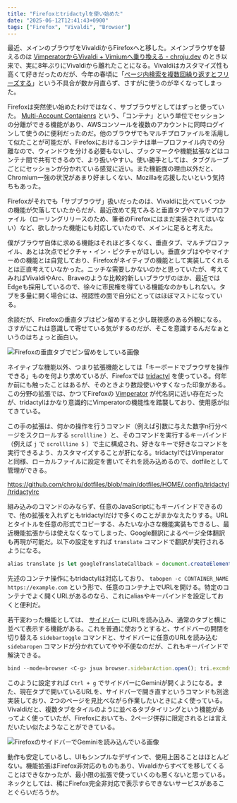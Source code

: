 ```yaml
---
title: "Firefoxとtridactylを使い始めた"
date: "2025-06-12T12:41:43+0900"
tags: ["Firefox", "Vivaldi", "Browser"]
---
```


最近、メインのブラウザをVivaldiからFirefoxへと移した。メインブラウザを替えるのは [VimperatorからVivaldi + Vimiumへ乗り換える - chroju.dev](https://chroju.dev/blog/vimperator_to_vivaldi) のとき以来で、実に8年ぶりにVivaldiから離れたことになる。Vivaldiはカスタマイズ性も高くて好きだったのだが、今年の春頃に「[ページ内検索を複数回繰り返すとフリーズする](https://forum.vivaldi.net/topic/105671/%E3%83%87%E3%82%B9%E3%82%AF%E3%83%88%E3%83%83%E3%83%97%E7%89%88-%E3%83%9A%E3%83%BC%E3%82%B8%E5%86%85%E6%A4%9C%E7%B4%A2%E3%82%92%E8%A1%8C%E3%81%86%E3%81%A8%E3%83%95%E3%83%AA%E3%83%BC%E3%82%BA%E3%81%99%E3%82%8B%E4%BA%8B%E3%81%8C%E3%81%82%E3%82%8B)」という不具合が数か月直らず、さすがに使うのが辛くなってしまった。

Firefoxは突然使い始めたわけではなく、サブブラウザとしてはずっと使っていた。 [Multi-Account Contaienrs](https://support.mozilla.org/ja/kb/containers) という、「コンテナ」という単位でセッションの分離ができる機能があり、AWSコンソールを複数のアカウントに同時ログインして使うのに便利だったのだ。他のブラウザでもマルチプロファイルを活用して似たことが可能だが、Firefoxにおけるコンテナは単一プロファイル内での分離なので、ウィンドウを分ける必要もないし、ブックマークや機能拡張などはコンテナ間で共有できるので、より扱いやすい。使い勝手としては、タブグループごとにセッションが分かれている感覚に近い。また機能面の理由以外だと、Chromium一強の状況があまり好ましくない、Mozillaを応援したいという気持ちもあった。

Firefoxがそれでも「サブブラウザ」扱いだったのは、Vivaldiに比べていくつかの機能が欠落していたからだが、最近改めて見てみると垂直タブやマルチプロファイル（ローリングリリースのため、筆者のFirefoxにはまだ実装されてはいない）など、欲しかった機能にも対応していたので、メインに足ると考えた。

僕がブラウザ自体に求める機能はそれほど多くなく、垂直タブ、マルチプロファイル、あとは次点でピクチャ・イン・ピクチャがほしい。垂直タブはややマイナーめの機能とは自覚しており、Firefoxがネイティブの機能として実装してくれるとは正直考えていなかった。ニッチな需要しかないのかと思っていたが、考えてみればVivaldiやArc、Braveのような比較的新しいブラウザのほか、最近ではEdgeも採用しているので、徐々に市民権を得ている機能なのかもしれない。タブを多量に開く場合には、視認性の面で自分にとってはほぼマストになっている。

余談だが、Firefoxの垂直タブはピン留めすると少し既視感のある外観になる。さすがにこれは意識して寄せている気がするのだが、そこを意識するんだなぁというのはちょっと面白い。

![Firefoxの垂直タブでピン留めをしている画像](../images/2025-06-12/firefox_vertical_tabs.png)


ネイティブな機能以外、つまり拡張機能としては「キーボードでブラウザを操作できる」ものを何より求めているが、Firefoxでは [tridactyl](https://github.com/tridactyl/tridactyl) を使っている。何年か前にも触ったことはあるが、そのときより数段使いやすくなった印象がある。この分野の拡張では、かつてFirefoxの [Vimperator](http://vimperator.org/) が代名詞に近い存在だったが、tridactylはかなり意識的にVimperatorの機能性を踏襲しており、使用感が似てきている。

この手の拡張は、何かの操作を行うコマンド（例えば引数に与えた数字n行分ページをスクロールする `scrollline` ）と、そのコマンドを実行するキーバインド（例えば `j` で `scrollline 5` ）で主に構成され、好きなキーで好きなコマンドを実行できるよう、カスタマイズすることが肝になる。tridactylではVimperatorと同様、ローカルファイルに設定を書いてそれを読み込めるので、dotfileとして管理ができる。

https://github.com/chroju/dotfiles/blob/main/dotfiles/HOME/.config/tridactyl/tridactylrc

組み込みのコマンドのみならず、任意のJavaScriptにもキーバインドできるので、他の拡張を入れずともtridactylだけで多くのことがまかなえたりする。URLとタイトルを任意の形式でコピーする、みたいな小さな機能実装もできるし、最近機能拡張からは使えなくなってしまった、Google翻訳によるページ全体翻訳も再現が可能だ。以下の設定をすれば `translate` コマンドで翻訳が実行されるようになる。

```js
alias translate js let googleTranslateCallback = document.createElement('script'); googleTranslateCallback.innerHTML = "function googleTranslateElementInit(){ new google.translate.TranslateElement(); }"; document.body.insertBefore(googleTranslateCallback, document.body.firstChild); let googleTranslateScript = document.createElement('script'); googleTranslateScript.charset="UTF-8"; googleTranslateScript.src = "https://translate.google.com/translate_a/element.js?cb=googleTranslateElementInit&tl=&sl=&hl="; document.body.insertBefore(googleTranslateScript, document.body.firstChild);
```

先述のコンテナ操作にもtridactylは対応しており、 `tabopen -c CONTAINER_NAME https://example.com` という形で、任意のコンテナ上でURLを開ける。特定のコンテナでよく開くURLがあるのなら、これにaliasやキーバインドを設定しておくと便利だ。

若干変わった機能としては、 [サイドバー](https://developer.mozilla.org/ja/docs/Mozilla/Add-ons/WebExtensions/user_interface/Sidebars) にURLを読み込み、通常のタブと横に並べて表示する機能がある。これを普通に使おうとすると、サイドバーの開閉を切り替える `sidebartoggle` コマンドと、サイドバーに任意のURLを読み込む `sidebaropen` コマンドが分かれていてやや不便なのだが、これもキーバインドで解決できる。

```js
bind --mode=browser <C-g> jsua browser.sidebarAction.open(); tri.excmds.sidebaropen("https://gemini.google.com/")
```

このように設定すれば `Ctrl + g` でサイドバーにGeminiが開くようになる。また、現在タブで開いているURLを、サイドバーで開き直すというコマンドも別途実装しており、2つのページを見比べながら作業したいときによく使っている。Vivaldiだと、複数タブをタイルのように並べるタブタイリングという機能があってよく使っていたが、Firefoxにおいても、2ページ併存に限定されるとは言えだいたい似たようなことができている。

![FirefoxのサイドバーでGeminiを読み込んでいる画像](../images/2025-06-12/firefox_sidebar.png)

動作も安定しているし、UIもシンプルなデザインで、使用上困ることはほとんどない。機能拡張はFirefox非対応のものもあり、Vivaldiからすべてを移してくることはできなかったが、最小限の拡張で使っていくのも悪くないと思っている。ネックとしては、稀にFirefox完全非対応で表示すらできないサービスがあることぐらいだろうか。
